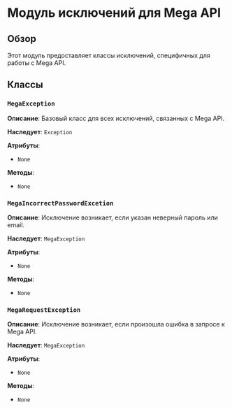 # Модуль исключений для Mega API

## Обзор

Этот модуль предоставляет классы исключений, специфичных для работы с Mega API.

## Классы

### `MegaException`

**Описание**: Базовый класс для всех исключений, связанных с Mega API.

**Наследует**: `Exception`

**Атрибуты**:
 -  `None`

**Методы**:
 - `None`


### `MegaIncorrectPasswordExcetion`

**Описание**: Исключение возникает, если указан неверный пароль или email.

**Наследует**: `MegaException`

**Атрибуты**:
 -  `None`

**Методы**:
 - `None`


### `MegaRequestException`

**Описание**: Исключение возникает, если произошла ошибка в запросе к Mega API.

**Наследует**: `MegaException`

**Атрибуты**:
 -  `None`

**Методы**:
 - `None`